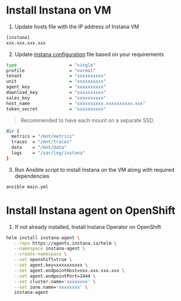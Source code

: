 Install Instana on VM
=====================

1. Update hosts file with the IP address of Instana VM

```bash
[instana]
xxx.xxx.xxx.xxx
```

2. Update [instana configuration](https://github.ibm.com/Bhavesh-Patel/instana/blob/master/roles/instana/templates/settings.hcl.j2) file based on your requirements

```bash
type                    = "single"
profile                 = "normal"
tenant                  = "xxxxxxxxxx"
unit                    = "xxxxxxxxxx"
agent_key               = "xxxxxxxxxx"
download_key            = "xxxxxxxxxx"
sales_key               = "xxxxxxxxxx"
host_name               = "xxxxxxxxxx.xxxxxxxxxx.xxx"
token_secret            = "xxxxxxxxxx"
```

> Recommended to have each mount on a separate SSD.

```bash
dir {
  metrics = "/mnt/metrics"
  traces  = "/mnt/traces"
  data    = "/mnt/data"
  logs    = "/var/log/instana"
}
```

3. Run Ansible script to install Instana on the VM along with required dependencies

```bash
ansible main.yml
```

Install Instana agent on OpenShift
==================================

1. If not already installed, Install Instana Operator on OpenShift

```bash
helm install instana-agent \
   --repo https://agents.instana.io/helm \
   --namespace instana-agent \
   --create-namespace \
   --set openshift=true \
   --set agent.key=xxxxxxxxxx \
   --set agent.endpointHost=xxx.xxx.xxx.xxx \
   --set agent.endpointPort=1444 \
   --set cluster.name='xxxxxxxx' \
   --set zone.name='xxxxxxxx' \
   instana-agent
```
